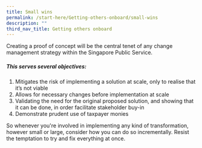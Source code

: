 ```yaml
---
title: Small wins
permalink: /start-here/Getting-others-onboard/small-wins
description: ""
third_nav_title: Getting others onboard
---
```

Creating a proof of concept will be the central tenet of any change management strategy within the Singapore Public Service. 

##### This serves several objectives:

1. Mitigates the risk of implementing a solution at scale, only to realise that it’s not viable 
2. Allows for necessary changes before implementation at scale 
3. Validating the need for the original proposed solution, and showing that it can be done, in order facilitate stakeholder buy-in 
4. Demonstrate prudent use of taxpayer monies 

So whenever you're involved in implementing any kind of transformation, however small or large, consider how you can do so incrementally. Resist the temptation to try and fix everything at once. 